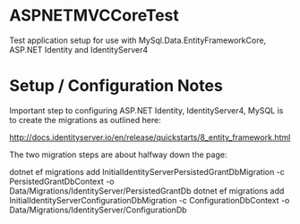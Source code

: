 # ASPNETMVCCoreTest
Test application setup for use with MySql.Data.EntityFrameworkCore, ASP.NET Identity and IdentityServer4

# Setup / Configuration Notes

Important step to configuring ASP.NET Identity, IdentityServer4, MySQL is to create the migrations as outlined here:

http://docs.identityserver.io/en/release/quickstarts/8_entity_framework.html

The two migration steps are about halfway down the page:

dotnet ef migrations add InitialIdentityServerPersistedGrantDbMigration -c PersistedGrantDbContext -o Data/Migrations/IdentityServer/PersistedGrantDb
dotnet ef migrations add InitialIdentityServerConfigurationDbMigration -c ConfigurationDbContext -o Data/Migrations/IdentityServer/ConfigurationDb


